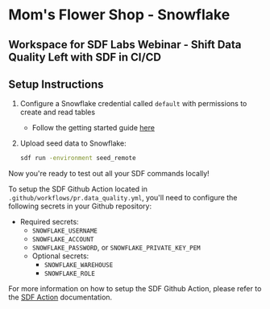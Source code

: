 # Mom's Flower Shop - Snowflake

## Workspace for SDF Labs Webinar - Shift Data Quality Left with SDF in CI/CD

## Setup Instructions

1. Configure a Snowflake credential called `default` with permissions to create and read tables
   - Follow the getting started guide [here](https://docs.sdf.com/integrations/snowflake/getting-started)

2. Upload seed data to Snowflake:

   ```bash
   sdf run -environment seed_remote
   ```

Now you're ready to test out all your SDF commands locally!

To setup the SDF Github Action located in `.github/workflows/pr.data_quality.yml`, you'll need to configure the following secrets in your Github repository:

- Required secrets:
  - `SNOWFLAKE_USERNAME`
  - `SNOWFLAKE_ACCOUNT`
  - `SNOWFLAKE_PASSWORD`, or `SNOWFLAKE_PRIVATE_KEY_PEM`
  - Optional secrets:
    - `SNOWFLAKE_WAREHOUSE`
    - `SNOWFLAKE_ROLE`

For more information on how to setup the SDF Github Action, please refer to the [SDF Action](https://github.com/sdf-labs/sdf-action) documentation.
